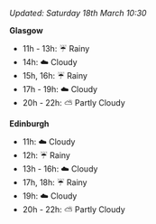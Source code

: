 *Updated: Saturday 18th March 10:30*

**Glasgow**

* 11h - 13h: :umbrella: Rainy
* 14h: :cloud: Cloudy
* 15h, 16h: :umbrella: Rainy
* 17h - 19h: :cloud: Cloudy
* 20h - 22h: :partly_sunny: Partly Cloudy

**Edinburgh**

* 11h: :cloud: Cloudy
* 12h: :umbrella: Rainy
* 13h - 16h: :cloud: Cloudy
* 17h, 18h: :umbrella: Rainy
* 19h: :cloud: Cloudy
* 20h - 22h: :partly_sunny: Partly Cloudy
